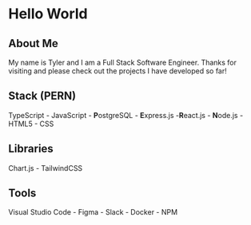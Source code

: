 # Hello World

## About Me

My name is Tyler and I am a Full Stack Software Engineer.
Thanks for visiting and please check out the projects I have developed so far!

## Stack (PERN)
TypeScript - JavaScript - **P**ostgreSQL - **E**xpress.js -**R**eact.js - **N**ode.js - HTML5 - CSS 

## Libraries
Chart.js - TailwindCSS

## Tools 
Visual Studio Code - Figma - Slack - Docker - NPM
